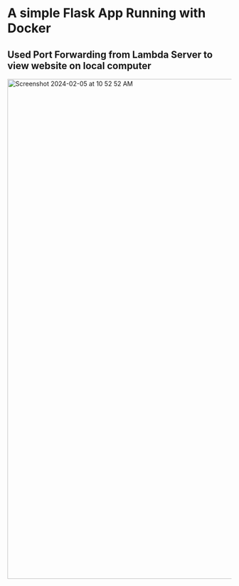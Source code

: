 # A simple Flask App Running with Docker
## Used Port Forwarding from Lambda Server to view website on local computer
<img width="1122" alt="Screenshot 2024-02-05 at 10 52 52 AM" src="https://github.com/rajabatra/flask_web/assets/7356226/7755900b-9d93-44ad-984d-6462d21db0db">
